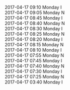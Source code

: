 2017-04-17 09:10 Monday  I  
2017-04-17 09:05 Monday  N  
2017-04-17 08:45 Monday  I  
2017-04-17 08:40 Monday  N  
2017-04-17 08:30 Monday  I  
2017-04-17 08:25 Monday  N  
2017-04-17 08:20 Monday  I  
2017-04-17 08:15 Monday  N  
2017-04-17 08:10 Monday  I  
2017-04-17 07:55 Monday  N  
2017-04-17 07:45 Monday  I  
2017-04-17 07:40 Monday  N  
2017-04-17 07:30 Monday  I  
2017-04-17 07:25 Monday  N  
2017-04-17 03:40 Monday  I  
